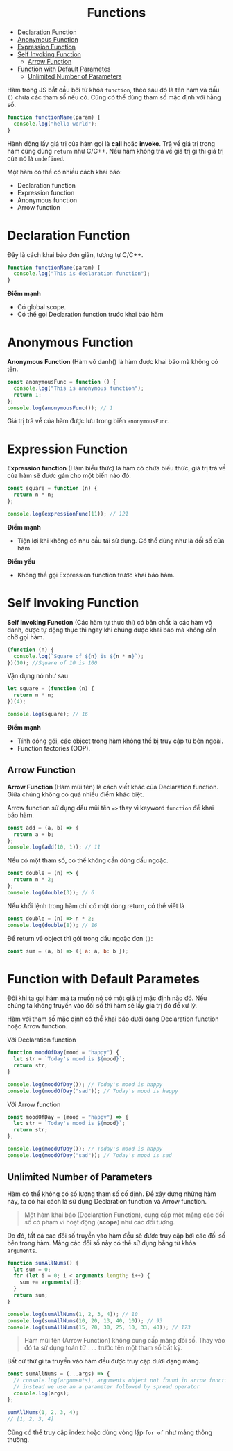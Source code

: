 <link rel='stylesheet' href='../../main.css'>

<div class="title">
    <center><h1 class="bigtitle">Functions</h1></center>
</div>

- [Declaration Function](#declaration-function)
- [Anonymous Function](#anonymous-function)
- [Expression Function](#expression-function)
- [Self Invoking Function](#self-invoking-function)
  - [Arrow Function](#arrow-function)
- [Function with Default Parametes](#function-with-default-parametes)
  - [Unlimited Number of Parameters](#unlimited-number-of-parameters)

Hàm trong JS bắt đầu bởi từ khóa `function`, theo sau đó là tên hàm và dấu `()` chứa các tham số nếu có. Cũng có thể dùng tham số mặc định với hằng số.

```js
function functionName(param) {
  console.log("hello world");
}
```

Hành động lấy giá trị của hàm gọi là **call** hoặc **invoke**. Trả về giá trị trong hàm cũng dùng `return` như C/C++. Nếu hàm không trả về giá trị gì thì giá trị của nó là `undefined`.

Một hàm có thể có nhiều cách khai báo:

- Declaration function
- Expression function
- Anonymous function
- Arrow function

# Declaration Function

Đây là cách khai báo đơn giản, tương tự C/C++.

```js
function functionName(param) {
  console.log("This is declaration function");
}
```

**Điểm mạnh**

- Có global scope.
- Có thể gọi Declaration function trước khai báo hàm

# Anonymous Function

**Anonymous Function** (Hàm vô danh() là hàm được khai báo mà không có tên.

```js
const anonymousFunc = function () {
  console.log("This is anonymous function");
  return 1;
};
console.log(anonymousFunc()); // 1
```

Giá trị trả về của hàm được lưu trong biến `anonymousFunc`.

# Expression Function

**Expression function** (Hàm biểu thức) là hàm có chứa biểu thức, giá trị trả về của hàm sẽ được gán cho một biến nào đó.

```js
const square = function (n) {
  return n * n;
};

console.log(expressionFunc(11)); // 121
```

**Điểm mạnh**

- Tiện lợi khi không có nhu cầu tái sử dụng. Có thể dùng như là đối số của hàm.

**Điểm yếu**

- Không thể gọi Expression function trước khai báo hàm.

# Self Invoking Function

**Self Invoking Function** (Các hàm tự thực thi) có bản chất là các hàm vô danh, được tự động thực thi ngay khi chúng được khai báo mà không cần chờ gọi hàm.

```js
(function (n) {
  console.log(`Square of ${n} is ${n * n}`);
})(10); //Square of 10 is 100
```

Vận dụng nó như sau

```js
let square = (function (n) {
  return n * n;
})(4);

console.log(square); // 16
```

**Điểm mạnh**

- Tính đóng gói, các object trong hàm không thể bị truy cập từ bên ngoài.
- Function factories (OOP).

## Arrow Function

**Arrow Function** (Hàm mũi tên) là cách viết khác của Declaration function. Giữa chúng không có quá nhiều điểm khác biệt.

Arrow function sử dụng dấu mũi tên `=>` thay vì keyword `function` để khai báo hàm.

```js
const add = (a, b) => {
  return a + b;
};
console.log(add(10, 1)); // 11
```

Nếu có một tham số, có thể không cần dùng dấu ngoặc.

```js
const double = (n) => {
  return n * 2;
};
console.log(double(3)); // 6
```

Nếu khối lệnh trong hàm chỉ có một dòng return, có thể viết là

```js
const double = (n) => n * 2;
console.log(double(8)); // 16
```

Để return về object thì gói trong dấu ngoặc đơn `()`:

```js
const sum = (a, b) => ({ a: a, b: b });
```

# Function with Default Parametes

Đôi khi ta gọi hàm mà ta muốn nó có một giá trị mặc định nào đó. Nếu chúng ta không truyền vào đối số thì hàm sẽ lấy giá trị đó để xử lý.

Hàm với tham số mặc định có thể khai báo dưới dạng Declaration function hoặc Arrow function.

Với Declaration function

```js
function moodOfDay(mood = "happy") {
  let str = `Today's mood is ${mood}`;
  return str;
}

console.log(moodOfDay()); // Today's mood is happy
console.log(moodOfDay("sad")); // Today's mood is happy
```

Với Arrow function

```js
const moodOfDay = (mood = "happy") => {
  let str = `Today's mood is ${mood}`;
  return str;
};

console.log(moodOfDay()); // Today's mood is happy
console.log(moodOfDay("sad")); // Today's mood is sad
```

## Unlimited Number of Parameters

Hàm có thể không có số lượng tham số cố định. Để xây dựng những hàm này, ta có hai cách là sử dụng Declaration function và Arrow function.

> Một hàm khai báo (Declaration Function), cung cấp một mảng các đối số có phạm vi hoạt động (**scope**) như các đối tượng.

Do đó, tất cả các đối số truyền vào hàm đều sẽ được truy cập bởi các đối số bên trong hàm. Mảng các đối số này có thể sử dụng bằng từ khóa `arguments`.

```js
function sumAllNums() {
  let sum = 0;
  for (let i = 0; i < arguments.length; i++) {
    sum += arguments[i];
  }
  return sum;
}

console.log(sumAllNums(1, 2, 3, 4)); // 10
console.log(sumAllNums(10, 20, 13, 40, 10)); // 93
console.log(sumAllNums(15, 20, 30, 25, 10, 33, 40)); // 173
```

> Hàm mũi tên (Arrow Function) không cung cấp mảng đối số. Thay vào đó ta sử dụng toán tử `...` trước tên một tham số bất kỳ.

Bất cứ thứ gì ta truyền vào hàm đều được truy cập dưới dạng mảng.

```js
const sumAllNums = (...args) => {
  // console.log(arguments), arguments object not found in arrow function
  // instead we use an a parameter followed by spread operator
  console.log(args);
};

sumAllNums(1, 2, 3, 4);
// [1, 2, 3, 4]
```

Cũng có thể truy cập index hoặc dùng vòng lặp `for of` như mảng thông thường.
